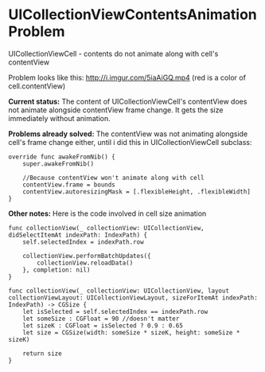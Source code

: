 # UICollectionViewContentsAnimationProblem
UICollectionViewCell - contents do not animate along with cell's contentView

Problem looks like this: http://i.imgur.com/5iaAiGQ.mp4
(red is a color of cell.contentView)

**Current status:**
The content of UICollectionViewCell's contentView does not animate alongside contentView frame change. It gets the size immediately without animation.

**Problems already solved:**
The contentView was not animating alongside cell's frame change either, until i did this in UICollectionViewCell subclass:
<!-- language: swift -->

    override func awakeFromNib() {
        super.awakeFromNib()
        
        //Because contentView won't animate along with cell
        contentView.frame = bounds
        contentView.autoresizingMask = [.flexibleHeight, .flexibleWidth]
    }

**Other notes:**
Here is the code involved in cell size animation
<!-- language: swift -->

    func collectionView(_ collectionView: UICollectionView, didSelectItemAt indexPath: IndexPath) {
        self.selectedIndex = indexPath.row
        
        collectionView.performBatchUpdates({
            collectionView.reloadData() 
        }, completion: nil)
    }
    
    func collectionView(_ collectionView: UICollectionView, layout collectionViewLayout: UICollectionViewLayout, sizeForItemAt indexPath: IndexPath) -> CGSize {
        let isSelected = self.selectedIndex == indexPath.row
        let someSize : CGFloat = 90 //doesn't matter
        let sizeK : CGFloat = isSelected ? 0.9 : 0.65
        let size = CGSize(width: someSize * sizeK, height: someSize * sizeK)
        
        return size
    }
